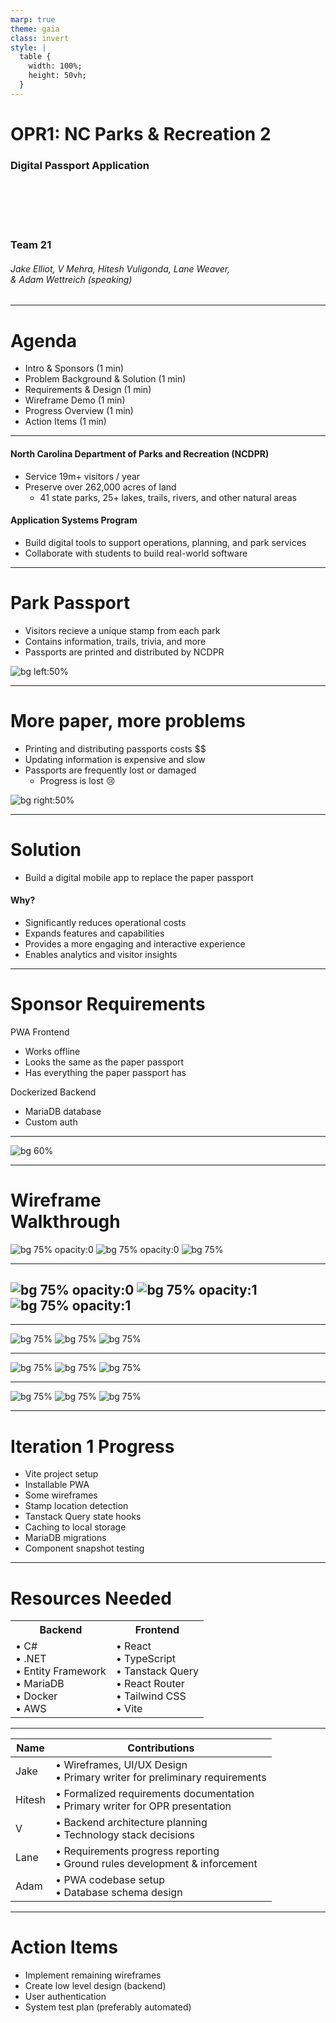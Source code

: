 ```yaml
---
marp: true
theme: gaia
class: invert
style: |
  table {
    width: 100%;
    height: 50vh;
  }
---
```


# OPR1: NC Parks & Recreation 2

### Digital Passport Application

<br /><br /><br /><br />

### Team 21

###### Jake Elliot, V Mehra, Hitesh Vuligonda, Lane Weaver, <br /> & Adam Wettreich (speaking)

---

# Agenda

- Intro & Sponsors (1 min)
- Problem Background & Solution (1 min)
- Requirements & Design (1 min)
- Wireframe Demo (1 min)
- Progress Overview (1 min)
- Action Items (1 min)

---

#### North Carolina Department of Parks and Recreation (NCDPR)

- Service 19m+ visitors / year
- Preserve over 262,000 acres of land
  - 41 state parks, 25+ lakes, trails, rivers, and other natural areas

#### Application Systems Program

- Build digital tools to support operations, planning, and park services
- Collaborate with students to build real-world software

<!--

So a bit about our sponsor. NCDPR was established in 1916 and has since grown to preserve over 262 thousand acres of land, including 41 parks, and more than 25 other natural areas adored by Carolinians.

Within this division, the Application Systems Program is responsible for building digital tools to support operations, planning, and park services. They work with students to design & build these systems.

-->

---

# Park Passport

- Visitors recieve a unique stamp from each park
- Contains information, trails, trivia, and more
- Passports are printed and distributed by NCDPR

![bg left:50%](./img/paper.jpg)

<!--

So NCDPR prints out these cute little paper passports, and visitors love collecting stamps from each of the parks they visit as a little memento.

-->

---

# More paper, more problems

- Printing and distributing passports costs $$
- Updating information is expensive and slow
- Passports are frequently lost or damaged
  - Progress is lost 😢

<!--

Unfortunately, printing and distributing passports costs beaucoup bucks. Not to mention every time the information needs to be updated, you have to print and distribute all of the passports again. Also, visitors complain about losing their passports or having them damaged and are upset that they lose all of their progress getting each of the stamps.

-->

![bg right:50%](./img/wet-paper.jpg)

---

# Solution

- Build a digital mobile app to replace the paper passport

#### Why?

- Significantly reduces operational costs
- Expands features and capabilities
- Provides a more engaging and interactive experience
- Enables analytics and visitor insights

<!-- ![bg opacity:0.2](./img/pwalogo.svg) -->

<!--

So we're building a digital mobile app to replace the paper passport. It costs way less to maintain and update and visitors will never have to worry about damaging or losing their passport.

Plus, an app can do some fun things that just aren't possible on paper, and of course some more practical things like tracking visits and providing analytics.

-->

---

# Sponsor Requirements

PWA Frontend

- Works offline
- Looks the same as the paper passport
- Has everything the paper passport has

Dockerized Backend

- MariaDB database
- Custom auth

<!--

In our initial meeting, we were given a list of requirements for the project.
First off, it's gotta be a PWA. It needs to work offline and use the same design language as the paper passport. And it can't be less useful than the paper passport, so it needs to include all of the original features.

For our backend they wanted it all rolled up into a Docker container, and told us we needed to use MariaDB. They also requested that we roll our own auth.

But besides that they were pretty open to any design decisions we made.

-->

---

![bg 60%](./img/design_diagram.png)

<!--

So here's a diagram of the design we came up with. On the frontend we're using React with TypeScript. We're using Tanstack Query to manage the state of the app, and that's cached locally to make it work offline.

The backend is written in C# with .NET and uses Entity Framework to interact with the MariaDB database. Pretty standard Controller/Service/Repository pattern going on here. And again all of this down here is running inside a Docker container.

-->

---

# Wireframe <br />Walkthrough

![bg 75% opacity:0](./img/wf2.png) ![bg 75% opacity:0](./img/wf3.png)
![bg 75%](./img/wf1.png)

---

## ![bg 75% opacity:0](./img/wf3.png) ![bg 75% opacity:1](./img/wf1.png) ![bg 75% opacity:1](./img/wf2.png)

---

![bg 75%](./img/wf1.png) ![bg 75%](./img/wf2.png) ![bg 75%](./img/wf3.png)

---

![bg 75%](./img/wf2.png) ![bg 75%](./img/wf3.png) ![bg 75%](./img/wf4.png)

---

![bg 75%](./img/wf3.png) ![bg 75%](./img/wf4.png) ![bg 75%](./img/wf5.png)

---

# Iteration 1 Progress

- Vite project setup
- Installable PWA
- Some wireframes
- Stamp location detection
- Tanstack Query state hooks
- Caching to local storage
- MariaDB migrations
- Component snapshot testing

<!--

As of right now for iteration 1 we've implemented a lot of the frontend. We have a Vite project setup, we've got the PWA working, and we've got a few of the wireframes implemented. We've also got a prototype of the stamp feature working. Our state management is handled with Tanstack Query, and the offline caching is working as well. On Monday, we setup our MariaDB database migrations and started working on a backend controller. For testing so far we just have some Jest snapshot tests.

-->

---

# Resources Needed

<table>
  <tr>
    <th>Backend</th>
    <th>Frontend</th>
  </tr>
  <tr>
    <td>
      • C#<br/>
      • .NET<br/>
      • Entity Framework<br/>
      • MariaDB<br/>
      • Docker<br/>
      • AWS
    </td>
    <td>
      • React<br/>
      • TypeScript<br/>
      • Tanstack Query<br/>
      • React Router<br/>
      • Tailwind CSS<br/>
      • Vite
    </td>
  </tr>
</table>

<!--

Here's a more exhaustive list of the resources and technologies we'll need. The only thing we are waiting on from our sponsors is an AWS account, but this won't impact our ability to continue working on the project for a while.

-->

---

| Name   | Contributions                                                                     |
| ------ | --------------------------------------------------------------------------------- |
| Jake   | • Wireframes, UI/UX Design <br/>• Primary writer for preliminary requirements     |
| Hitesh | • Formalized requirements documentation<br/>• Primary writer for OPR presentation |
| V      | • Backend architecture planning<br/>• Technology stack decisions                  |
| Lane   | • Requirements progress reporting<br/>• Ground rules development & inforcement    |
| Adam   | • PWA codebase setup<br/>• Database schema design                                 |

<!--

So far we've all been contributing pretty evenly and working well together.

Jake spearheaded getting the wireframes done and doing most of the heavy lifting writing the requirements. Hitesh has been keeping track of our progress and did a lot of the writing for this presentation. V has been helping us plan out the backend architecture and calling the shots on our tech stack. Lane has been keeping us on track, making sure we're all pulling our weight, and conforming to the requirements. And for myself I've mostly handled gluing the frontend together and designing a schema that balances bias between the frontend and backend.

-->

---

# Action Items

- Implement remaining wireframes
- Create low level design (backend)
- User authentication
- System test plan (preferably automated)

<!--

For the rest of iteration 1, we're going to be implementing the remaining wireframes, creating a low level design for the backend, and have fully functioning auth. We still need to flesh out a descriptive testing plan, and we'd like any testing to be as automatic as possible. Completing this marks the end of iteration 1, and we hope to achieve this by February 12th.

And with that comes the end of our presentation. Thank you for listening!

-->
